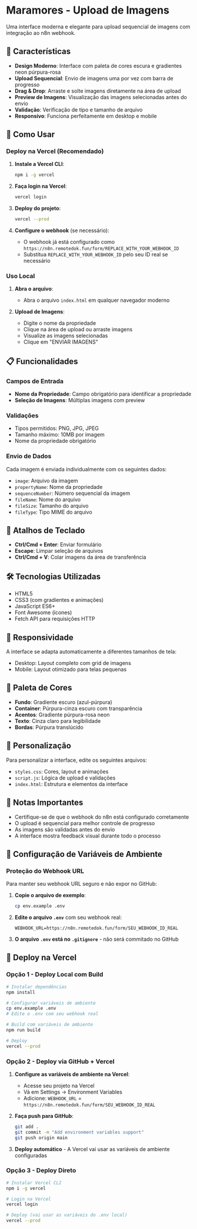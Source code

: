 # Maramores - Upload de Imagens

Uma interface moderna e elegante para upload sequencial de imagens com integração ao n8n webhook.

## 🎨 Características

- **Design Moderno**: Interface com paleta de cores escura e gradientes neon púrpura-rosa
- **Upload Sequencial**: Envio de imagens uma por vez com barra de progresso
- **Drag & Drop**: Arraste e solte imagens diretamente na área de upload
- **Preview de Imagens**: Visualização das imagens selecionadas antes do envio
- **Validação**: Verificação de tipo e tamanho de arquivo
- **Responsivo**: Funciona perfeitamente em desktop e mobile

## 🚀 Como Usar

### **Deploy na Vercel (Recomendado)**

1. **Instale a Vercel CLI**:
   ```bash
   npm i -g vercel
   ```

2. **Faça login na Vercel**:
   ```bash
   vercel login
   ```

3. **Deploy do projeto**:
   ```bash
   vercel --prod
   ```

4. **Configure o webhook** (se necessário):
   - O webhook já está configurado como `https://n8n.remotedok.fun/form/REPLACE_WITH_YOUR_WEBHOOK_ID`
   - Substitua `REPLACE_WITH_YOUR_WEBHOOK_ID` pelo seu ID real se necessário

### **Uso Local**

1. **Abra o arquivo**:
   - Abra o arquivo `index.html` em qualquer navegador moderno

2. **Upload de Imagens**:
   - Digite o nome da propriedade
   - Clique na área de upload ou arraste imagens
   - Visualize as imagens selecionadas
   - Clique em "ENVIAR IMAGENS"

## 📋 Funcionalidades

### Campos de Entrada
- **Nome da Propriedade**: Campo obrigatório para identificar a propriedade
- **Seleção de Imagens**: Múltiplas imagens com preview

### Validações
- Tipos permitidos: PNG, JPG, JPEG
- Tamanho máximo: 10MB por imagem
- Nome da propriedade obrigatório

### Envio de Dados
Cada imagem é enviada individualmente com os seguintes dados:
- `image`: Arquivo da imagem
- `propertyName`: Nome da propriedade
- `sequenceNumber`: Número sequencial da imagem
- `fileName`: Nome do arquivo
- `fileSize`: Tamanho do arquivo
- `fileType`: Tipo MIME do arquivo

## 🎯 Atalhos de Teclado

- **Ctrl/Cmd + Enter**: Enviar formulário
- **Escape**: Limpar seleção de arquivos
- **Ctrl/Cmd + V**: Colar imagens da área de transferência

## 🛠️ Tecnologias Utilizadas

- HTML5
- CSS3 (com gradientes e animações)
- JavaScript ES6+
- Font Awesome (ícones)
- Fetch API para requisições HTTP

## 📱 Responsividade

A interface se adapta automaticamente a diferentes tamanhos de tela:
- Desktop: Layout completo com grid de imagens
- Mobile: Layout otimizado para telas pequenas

## 🎨 Paleta de Cores

- **Fundo**: Gradiente escuro (azul-púrpura)
- **Container**: Púrpura-cinza escuro com transparência
- **Acentos**: Gradiente púrpura-rosa neon
- **Texto**: Cinza claro para legibilidade
- **Bordas**: Púrpura translúcido

## 🔧 Personalização

Para personalizar a interface, edite os seguintes arquivos:
- `styles.css`: Cores, layout e animações
- `script.js`: Lógica de upload e validações
- `index.html`: Estrutura e elementos da interface

## 📝 Notas Importantes

- Certifique-se de que o webhook do n8n está configurado corretamente
- O upload é sequencial para melhor controle de progresso
- As imagens são validadas antes do envio
- A interface mostra feedback visual durante todo o processo

## 🔐 Configuração de Variáveis de Ambiente

### **Proteção do Webhook URL**

Para manter seu webhook URL seguro e não expor no GitHub:

1. **Copie o arquivo de exemplo**:
   ```bash
   cp env.example .env
   ```

2. **Edite o arquivo `.env`** com seu webhook real:
   ```env
   WEBHOOK_URL=https://n8n.remotedok.fun/form/SEU_WEBHOOK_ID_REAL
   ```

3. **O arquivo `.env` está no `.gitignore`** - não será commitado no GitHub

## 🚀 Deploy na Vercel

### **Opção 1 - Deploy Local com Build**

```bash
# Instalar dependências
npm install

# Configurar variáveis de ambiente
cp env.example .env
# Edite o .env com seu webhook real

# Build com variáveis de ambiente
npm run build

# Deploy
vercel --prod
```

### **Opção 2 - Deploy via GitHub + Vercel**

1. **Configure as variáveis de ambiente na Vercel**:
   - Acesse seu projeto na Vercel
   - Vá em Settings → Environment Variables
   - Adicione: `WEBHOOK_URL` = `https://n8n.remotedok.fun/form/SEU_WEBHOOK_ID_REAL`

2. **Faça push para GitHub**:
   ```bash
   git add .
   git commit -m "Add environment variables support"
   git push origin main
   ```

3. **Deploy automático** - A Vercel vai usar as variáveis de ambiente configuradas

### **Opção 3 - Deploy Direto**

```bash
# Instalar Vercel CLI
npm i -g vercel

# Login na Vercel
vercel login

# Deploy (vai usar as variáveis do .env local)
vercel --prod
```
